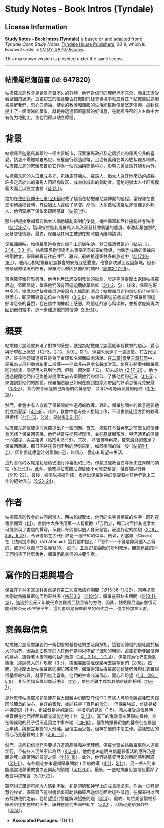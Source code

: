 # Study Notes - Book Intros (Tyndale)

## License Information

**Study Notes - Book Intros (Tyndale)** is based on and adapted from: _Tyndale Open Study Notes_, [Tyndale House Publishers](https://tyndaleopenresources.com/), 2019, which is licensed under a [CC BY-SA 4.0 license](https://creativecommons.org/licenses/by-sa/4.0/legalcode.en).

This markdown version is provided under the same license.



--------------------------------

## 帖撒羅尼迦前書 (id: 647820)

帖撒羅尼迦教會是歸信基督不久的群體，他們對信仰的理解尚不完全，而且正遭受著嚴酷的逼迫。這些初生的信徒能否在敵對的社會環境中站立得住？帖撒羅尼迦前書提醒我們，忠心的領袖、健全的教導和順服的生活能幫助信徒堅定信仰。這封信提出了一個清晰的異象，就是神透過耶穌基督的好消息，在祂所呼召的人生命中大有能力地動工，使他們得以站立得穩。

背景
==

帖撒羅尼迦是馬其頓的一個主要城市，深受羅馬政府及定居於此的羅馬公民的喜愛。該城不需繳納羅馬稅，有權自行鑄造貨幣，且沒有義務在城內駐紮羅馬軍隊。帖撒羅尼迦的繁榮來自於它作為一個政治與商業中心，影響力遍及馬其頓省內外。

帖撒羅尼迦的人口組成多元，包括馬其頓人、羅馬人、猶太人及其他來訪的旅客。許多定居於此的羅馬人因經商致富，成為該城市的贊助者。當地的猶太人社群規模龐大而足以設立會堂（[徒17:1](https://ref.ly/Acts17:1)）。

路加在[使徒行傳十七章1至9節](https://ref.ly/Acts17:1-Acts17:9)記載了福音在帖撒羅尼迦傳開的過程。當保羅在會堂中傳講福音時，有些猶太人歸信了基督。然而，大多數帖撒羅尼迦信徒是外邦人，他們棄絕了偶像來跟隨基督（[帖前1:9](https://ref.ly/1Thess1:9)）。

那些拒絕接受福音的猶太人煽動騷亂來對抗使徒，指控保羅和西拉擾亂社會秩序（[徒17:4–7](https://ref.ly/Acts17:4-Acts17:7)）。這項指控是利用羅馬人無法容忍社會動盪的態度，來激起最強烈的反基督徒情緒。最終，保羅及其同工被迫在短時間內離開該城。

保羅離開時，帖撒羅尼迦教會在信仰上仍屬年幼，卻已經遭受逼迫（[帖前1:6，](https://ref.ly/1Thess1:6)[2:14，](https://ref.ly/1Thess2:14)[3:3–4](https://ref.ly/1Thess3:3-1Thess3:4)）。帖撒羅尼迦信徒尚未領受所有必要的教導，也缺乏成熟的領袖來帶領教會。保羅繼續前往庇哩亞、雅典，最終抵達哥林多的旅途中（[徒17:10–18:1](https://ref.ly/Acts17:10-Acts18:1)），他內心對帖撒羅尼迦教會的安危深感憂慮。他曾多次試圖返回該城，但都被嚴峻的環境所阻擋，保羅將此歸因於撒但的攔阻（[帖前2:17–18](https://ref.ly/1Thess2:17-1Thess2:18)）。

當保羅停留在雅典時，他再也無法忍受對教會的擔憂，於是差派提摩太返回帖撒羅尼迦，堅固信徒，確保他們沒有因逼迫而放棄信仰（[3:1–2](https://ref.ly/1Thess3:1-1Thess3:2)、[5](https://ref.ly/1Thess3:5)）。後來，保羅在哥林多時，提摩太從帖撒羅尼迦帶回令人振奮的消息：帖撒羅尼迦的信徒仍持守信心與愛心，即便面對逼迫仍站立得穩（[3:6–8](https://ref.ly/1Thess3:6-1Thess3:8)）。帖撒羅尼迦前書充滿了保羅聽聞這好消息後的喜悅，他在信中向神獻上感恩，為信徒的忠心稱頌神，並祈求能夠再次回到他們當中，進一步建造他們的信仰（[3:9–11](https://ref.ly/1Thess3:9-1Thess3:11)）。

概要
==

帖撒羅尼迦前書充滿了對神的感恩，就是為帖撒羅尼迦這個年輕教會的信心、愛心與盼望獻上感恩（[1:2–3，](https://ref.ly/1Thess1:2-1Thess1:3)[2:13，](https://ref.ly/1Thess2:13)[3:9](https://ref.ly/1Thess3:9)）。然而，保羅也表達了一些擔憂。在古代世界，許多巡迴講道者只是為了金錢和名聲而四處演說。在[二章1節至三章13節](https://ref.ly/1Thess2:1-1Thess3:13)中，保羅為自己的動機和事工辯護——他並非來尋求名聲或財富。他真心關愛帖撒羅尼迦的信徒，渴望再次見到他們，但有一兩次要「去」，卻未成功（[2:17–20](https://ref.ly/1Thess2:17-1Thess2:20)）。他也透過提醒他們自己曾差派提摩太前去堅固他們的信仰、了解他們的近況（[3:1–5](https://ref.ly/1Thess3:1-1Thess3:5)），來強調對他們的關愛。保羅描述自己如何在聽到提摩太帶回的好消息後深受安慰（[3:6–8](https://ref.ly/1Thess3:6-1Thess3:8)），並向教會表達自己為他們向神感恩，並且祈禱能再次見到他們（[3:9–13](https://ref.ly/1Thess3:9-1Thess3:13)）。

然而，教會中有人忽視了保羅關於性道德的教導。對此，保羅強調神的旨意是要他們成為聖潔（[4:1–8](https://ref.ly/1Thess4:1-1Thess4:8)）。此外，教會中也有些人拒絕工作，不理會使徒這方面的教導與榜樣（[4:11–12](https://ref.ly/1Thess4:11-1Thess4:12)，[5:14](https://ref.ly/1Thess5:14)；見[帖後3:6–15](https://ref.ly/2Thess3:6-2Thess3:15)）。

帖撒羅尼迦信徒還向保羅提出了一些問題。首先，那些在基督再來之前去世的信徒會怎樣？保羅回答說，他們將首先從死裡復活，並在基督顯現時，與仍活著的信徒一同被提、與主相遇（[帖前4:13–18](https://ref.ly/1Thess4:13-1Thess4:18)）。其次， 基督何時再來，帶來最終的滿足？保羅回應說，那日子將在意想不到的時刻來到，如同夜間的賊一般（[帖前5:1–11](https://ref.ly/1Thess5:1-1Thess5:11)），因此信徒應當時刻預備自己，以信心、愛心和盼望來生活。

這封書信的收尾是勸勉信徒過討神喜悅的生活。保羅提醒教會要尊重正在興起的領袖（[5:12–13](https://ref.ly/1Thess5:12-1Thess5:13)）。此外，他教導帖撒羅尼迦信徒不可輕忽預言，但要加以分辨（[5:19–22](https://ref.ly/1Thess5:19-1Thess5:22)）。最後，書信以祝福作結，表達出保羅對神的信實和神在他們身上工作的絕對信心（[5:23–24](https://ref.ly/1Thess5:23-1Thess5:24)）。

作者
==

帖撒羅尼迦教會的共同創辦人，西拉和提摩太，他們的名字與保羅的名字一同列在書信開頭（[1:1](https://ref.ly/1Thess1:1)）。書信中大多使用第一人稱複數（「我們」），顯示出西拉和提摩太可能參與了書信的撰寫。保羅只有偶爾以個人身分發言，表達特定的關切（[2:18，](https://ref.ly/1Thess2:18)[3:5，](https://ref.ly/1Thess3:5)[5:27](https://ref.ly/1Thess5:27)）。合著書信在古代世界是一種已知的做法。例如，西塞羅（Cicero）在《致阿提庫斯》（Ad Atticum）這封信中提到：「信件——不論是你與他人合寫的，或是你以自己的名義寫的。」然而，[五章27節](https://ref.ly/1Thess5:27)最後的吩咐暗示，無論保羅的同工們扮演了什麼角色，保羅仍是書信的主要作者。

寫作的日期與場合
========

保羅在哥林多寫這封書信是在第二次宣教旅程期間（[徒15:36–18:22](https://ref.ly/Acts15:36-Acts18:22)），當時提摩太剛從帖撒羅尼迦回到哥林多（[帖前3:6](https://ref.ly/1Thess3:6)；[徒18:5](https://ref.ly/Acts18:5)）。保羅在哥林多期間（[徒18:11–12](https://ref.ly/Acts18:11-Acts18:12)），迦流於公元51年被任命為羅馬亞該亞省的方伯。因此，帖撒羅尼迦前書很可能寫於公元50年後半年。這封書信是保羅最早的信件之一，僅次於加拉太書。

意義與信息
=====

帖撒羅尼迦前書讓我們一窺初信的基督徒的生活與掙扎。這些剛歸信的信徒處於極大的劣勢，因為創立教會的人在他們當中只停留了很短的時間。這些初新徒因信仰的緣故，遭受著本族同胞的強烈敵意（[1:6，](https://ref.ly/1Thess1:6)[2:14，](https://ref.ly/1Thess2:14)[3:3–4](https://ref.ly/1Thess3:3-1Thess3:4)）。保羅認為他們正受到撒但（那誘惑人的）攻擊（[3:5](https://ref.ly/1Thess3:5)），撒但甚至攔阻保羅再去探望他們（[2:18](https://ref.ly/1Thess2:18)）。然而，當提摩太從帖撒羅尼迦探訪回來時，保羅得知帖撒羅尼迦信徒們展現出真實歸信基督的特質，就感到無比喜樂。他們的生命充滿信心、愛心和盼望（[1:3，](https://ref.ly/1Thess1:3)[3:6，](https://ref.ly/1Thess3:6)[5:8](https://ref.ly/1Thess5:8)），甚至將福音傳到鄰近地區（[1:8](https://ref.ly/1Thess1:8)），並在苦難中成為其他信徒的榜樣（[1:6–7](https://ref.ly/1Thess1:6-1Thess1:7)）。

是什麼使帖撒羅尼迦信徒在巨大困難中仍能堅守信仰？有些人可能會將這種堅忍歸因於簡單的決心、良好的家教，或純粹是「盲目的信仰」。但保羅強調，信徒是被神揀選的（[1:4](https://ref.ly/1Thess1:4)），而福音是神的話語、神權能的見證（[1:5](https://ref.ly/1Thess1:5)）。當人接受這信息時，福音便在他們裡面持續充滿能力地工作（[2:13](https://ref.ly/1Thess2:13)）。真正的悔改意味著歸向真神，並在等候祂的兒子從天返回之中事奉祂（[1:9–10](https://ref.ly/1Thess1:9-1Thess1:10)）。儘管帖撒羅尼迦的基督徒在屬靈上年幼，與創立教會的人分離，因信主而受苦，但神在他們中間工作。這樣堅固的信心乃是基督的工作（[3:8、](https://ref.ly/1Thess3:8)[13](https://ref.ly/1Thess3:13)）。

然而，這些初信徒仍需要提升道德品性和神學理解。保羅曾警戒帖撒羅尼迦人遠離淫行，但有些人仍然不以為然（[4:3–8](https://ref.ly/1Thess4:3-1Thess4:8)）。他們也未能明白信基督復活的應許乃是面對死亡痛苦時的盼望之源（[4:13–18](https://ref.ly/1Thess4:13-1Thess4:18)）。此外，他們對基督再來的時間感到困惑（[5:1–11](https://ref.ly/1Thess5:1-1Thess5:11)）。有些信徒並未遵循保羅關於工作的教導（[4:11](https://ref.ly/1Thess4:11)，[5:14](https://ref.ly/1Thess5:14)），另一些人則未能適當地尊重教會中正興起的領袖（[5:12–13](https://ref.ly/1Thess5:12-1Thess5:13)）。最後，一些帖撒羅尼迦信徒壓抑了教會中的預言（[5:19–22](https://ref.ly/1Thess5:19-1Thess5:22)）。

雖然糾正錯誤可能令人感到不悅，卻是道德和神學上的成長所必需。作為一位有智慧的牧者，保羅寫下這封書信來幫助帖撒羅尼迦信徒面對這些議題。在保羅得以回去探訪他們之前，他希望這封信能解決這些問題（[3:10](https://ref.ly/1Thess3:10)）。最終，每位屬靈領袖都應將信徒交在神的手中，讓神在他們生命中動工（[5:23](https://ref.ly/1Thess5:23)），因為祂是信實的神（[5:24](https://ref.ly/1Thess5:24)）。

* **Associated Passages:** 1TH 1:1

